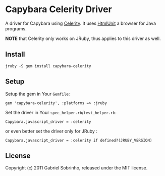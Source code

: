 # Capybara Celerity Driver

A driver for Capybara using [Celerity](http://celerity.rubyforge.org).
It uses [HtmlUnit](http://htmlunit.sourceforge.net) a browser for Java programs.

**NOTE** that Celerity only works on JRuby, thus applies to this driver as well.

## Install

    jruby -S gem install capybara-celerity

## Setup

Setup the gem in Your `Gemfile`:

    gem 'capybara-celerity', :platforms => :jruby

Set the driver in Your `spec_helper.rb`/`test_helper.rb`:

    Capybara.javascript_driver = :celerity

or even better set the driver only for JRuby :

    Capybara.javascript_driver = :celerity if defined?(JRUBY_VERSION)

## License

Copyright (c) 2011 Gabriel Sobrinho, released under the MIT license.
